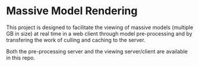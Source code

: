 # Massive Model Rendering
This project is designed to facilitate the viewing of massive models (multiple GB in size) at real time in a web client
through model pre-processing and by transfering the work of culling and caching to the server.

Both the pre-processing server and the viewing server/client are available in this repo.
